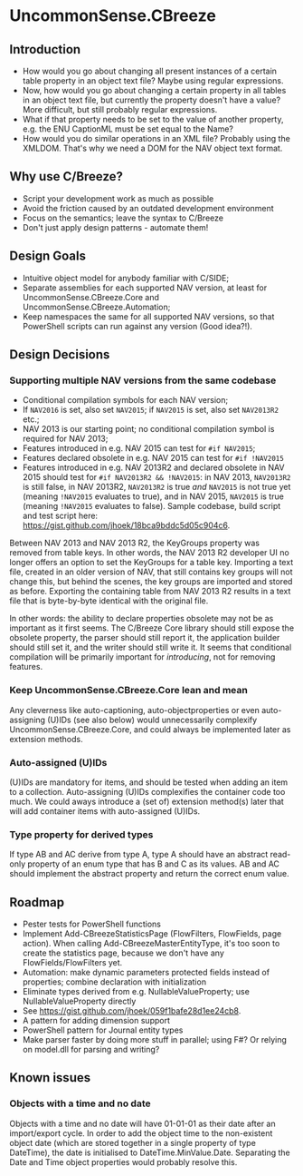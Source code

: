 # UncommonSense.CBreeze

## Introduction
- How would you go about changing all present instances of a certain table property in an object text file? Maybe using regular expressions.
- Now, how would you go about changing a certain property in all tables in an object text file, but currently the property doesn't have a value? More difficult, but still probably regular expressions.
- What if that property needs to be set to the value of another property, e.g. the ENU CaptionML must be set equal to the Name?
- How would you do similar operations in an XML file? Probably using the XMLDOM. That's why we need a DOM for the NAV object text format.

## Why use C/Breeze?
- Script your development work as much as possible
- Avoid the friction caused by an outdated development environment
- Focus on the semantics; leave the syntax to C/Breeze
- Don't just apply design patterns - automate them!

## Design Goals
- Intuitive object model for anybody familiar with C/SIDE;
- Separate assemblies for each supported NAV version, at least for UncommonSense.CBreeze.Core and UncommonSense.CBreeze.Automation;
- Keep namespaces the same for all supported NAV versions, so that PowerShell scripts can run against any version (Good idea?!).

## Design Decisions
### Supporting multiple NAV versions from the same codebase
- Conditional compilation symbols for each NAV version;
- If `NAV2016` is set, also set `NAV2015`; if `NAV2015` is set, also set `NAV2013R2` etc.;
- NAV 2013 is our starting point; no conditional compilation symbol is required for NAV 2013;
- Features introduced in e.g. NAV 2015 can test for `#if NAV2015`;
- Features declared obsolete in e.g. NAV 2015 can test for `#if !NAV2015`
- Features introduced in e.g. NAV 2013R2 and declared obsolete in NAV 2015 should test for `#if NAV2013R2 && !NAV2015`: in NAV 2013, `NAV2013R2` is still false, in NAV 2013R2, `NAV2013R2` is true *and* `NAV2015` is not true yet (meaning `!NAV2015` evaluates to true), and in NAV 2015, `NAV2015` is true (meaning `!NAV2015` evaluates to false).
Sample codebase, build script and test script here: https://gist.github.com/jhoek/18bca9bddc5d05c904c6.

Between NAV 2013 and NAV 2013 R2, the KeyGroups property was removed from table keys. In other words, the NAV 2013 R2 developer UI no longer offers an option to set the KeyGroups for a table key. Importing a text file, created in an older version of NAV, that still contains key groups will not change this, but behind the scenes, the key groups are imported and stored as before. Exporting the containing table from NAV 2013 R2 results in a text file that is byte-by-byte identical with the original file.

In other words: the ability to declare properties obsolete may not be as important as it first seems. The C/Breeze Core library should still expose the obsolete property, the parser should still report it, the application builder should still set it, and the writer should still write it. It seems that conditional compilation will be primarily important for *introducing*, not for removing features.

### Keep UncommonSense.CBreeze.Core lean and mean
Any cleverness like auto-captioning, auto-objectproperties or even auto-assigning (U)IDs (see also below) would unnecessarily complexify UncommonSense.CBreeze.Core, and could always be implemented later as extension methods.
### Auto-assigned (U)IDs
(U)IDs are mandatory for items, and should be tested when adding an item to a collection. Auto-assigning (U)IDs complexifies the container code too much. We could aways introduce a (set of) extension method(s) later that will add container items with auto-assigned (U)IDs.
### Type property for derived types
If type AB and AC derive from type A, type A should have an abstract read-only property of an enum type that has B and C as its values. AB and AC should implement the abstract property and return the correct enum value.

## Roadmap
- Pester tests for PowerShell functions
- Implement Add-CBreezeStatisticsPage (FlowFilters, FlowFields, page action). When calling Add-CBreezeMasterEntityType, it's too soon to create the statistics page, because we don't have any FlowFields/FlowFilters yet.
- Automation: make dynamic parameters protected fields instead of properties; combine declaration with initialization
- Eliminate types derived from e.g. NullableValueProperty; use NullableValueProperty<T> directly
- See https://gist.github.com/jhoek/059f1bafe28d1ee24cb8. 
- A pattern for adding dimension support
- PowerShell pattern for Journal entity types
- Make parser faster by doing more stuff in parallel; using F#? Or relying on model.dll for parsing and writing?

## Known issues
### Objects with a time and no date
Objects with a time and no date will have 01-01-01 as their date after an import/export cycle. In order to add the object time to the non-existent object date (which are stored together in a single property of type DateTime), the date is initialised to DateTime.MinValue.Date. Separating the Date and Time object properties would probably resolve this.
